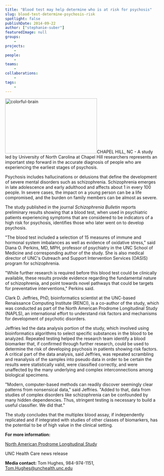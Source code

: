 ```yaml
---
title: "Blood test may help determine who is at risk for psychosis"
slug: blood-test-determine-psychosis-risk
spotlight: false
publishDate: 2014-09-22
author: ["stephanie-suber"]
featuredImage: null
groups:
    - 
projects:
    - 
people:
    - 
teams: 
    - 
collaborations:
    - 
tags:
    - 
---
```

<img class="alignleft size-medium wp-image-13570" src="https://renci.org/wp-content/uploads/2014/09/colorful-brain-300x180.jpeg" alt="colorful-brain" width="300" height="180" />CHAPEL HILL, NC - A study led by University of North Carolina at Chapel Hill researchers represents an important step forward in the accurate diagnosis of people who are experiencing the earliest stages of psychosis.

Psychosis includes hallucinations or delusions that define the development of severe mental disorders such as schizophrenia. Schizophrenia emerges in late adolescence and early adulthood and affects about 1 in every 100 people. In severe cases, the impact on a young person can be a life compromised, and the burden on family members can be almost as severe.



The study published in the journal <em>Schizophrenia Bulletin</em> reports preliminary results showing that a blood test, when used in psychiatric patients experiencing symptoms that are considered to be indicators of a high risk for psychosis, identifies those who later went on to develop psychosis.

"The blood test included a selection of 15 measures of immune and hormonal system imbalances as well as evidence of oxidative stress," said Diana O. Perkins, MD, MPH, professor of psychiatry in the UNC School of Medicine and corresponding author of the study. She is also medical director of UNC's Outreach and Support Intervention Services (OASIS) program for schizophrenia.

"While further research is required before this blood test could be clinically available, these results provide evidence regarding the fundamental nature of schizophrenia, and point towards novel pathways that could be targets for preventative interventions," Perkins said.

Clark D. Jeffries, PhD, bioinformatics scientist at the UNC-based Renaissance Computing Institute (RENCI), is a co-author of the study, which was conducted as part of the North American Prodrome Longitudinal Study (NAPLS), an international effort to understand risk factors and mechanisms for development of psychotic disorders.

Jeffries led the data analysis portion of the study, which involved using bioinformatics algorithms to select specific substances in the blood to be analyzed. Repeated testing helped the research team identify a blood biomarker that, if confirmed through further research, could be used to determine the risk of developing psychosis in patients showing risk factors. A critical part of the data analysis, said Jeffries, was repeated scrambling and reanalysis of the samples into pseudo data in order to be certain the results were statistically valid, were classified correctly, and were unaffected by the many underlying and complex interconnections among biological specimens.

"Modern, computer-based methods can readily discover seemingly clear patterns from nonsensical data," said Jeffries. "Added to that, data from studies of complex disorders like schizophrenia can be confounded by many hidden dependencies. Thus, stringent testing is necessary to build a useful classifier. We did that."

The study concludes that the multiplex blood assay, if independently replicated and if integrated with studies of other classes of biomarkers, has the potential to be of high value in the clinical setting.

<strong>For more information:</strong>

<a href="http://www.ncbi.nlm.nih.gov/pmc/articles/PMC3502644/">North American Prodrome Longitudinal Study</a>

UNC Health Care news release

<strong>Media contact:</strong> Tom Hughes, 984-974-1151, <a href="mailto:Tom.Hughes@unchealth.unc.edu">Tom.Hughes@unchealth.unc.edu</a>
